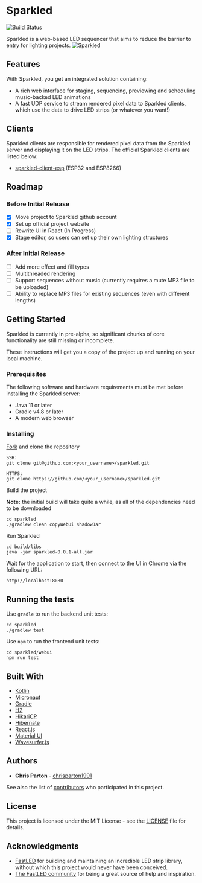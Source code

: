 # Sparkled
[![Build Status](https://travis-ci.org/sparkled/sparkled.svg?branch=master)](https://travis-ci.org/sparkled/sparkled)

Sparkled is a web-based LED sequencer that aims to reduce the barrier to entry for lighting projects.
![Sparkled](https://github.com/sparkled/sparkled/raw/gh-pages/images/sparkled-screenshot.jpg "Sparkled")

## Features
With Sparkled, you get an integrated solution containing:
 * A rich web interface for staging, sequencing, previewing and scheduling music-backed LED animations
 * A fast UDP service to stream rendered pixel data to Sparkled clients, which use the data to drive LED strips (or
   whatever you want!)

## Clients
Sparkled clients are responsible for rendered pixel data from the Sparkled server and displaying it on the LED strips.
The official Sparkled clients are listed below:

- [sparkled-client-esp](https://github.com/sparkled/sparkled-client-esp) (ESP32 and ESP8266)

## Roadmap
### Before Initial Release
- [x] Move project to Sparkled github account
- [x] Set up official project website
- [ ] Rewrite UI in React (In Progress)
- [x] Stage editor, so users can set up their own lighting structures

### After Initial Release
- [ ] Add more effect and fill types
- [ ] Multithreaded rendering
- [ ] Support sequences without music (currently requires a mute MP3 file to be uploaded)
- [ ] Ability to replace MP3 files for existing sequences (even with different lengths)

## Getting Started
Sparkled is currently in pre-alpha, so significant chunks of core functionality are still missing or incomplete.

These instructions will get you a copy of the project up and running on your local machine.

### Prerequisites
The following software and hardware requirements must be met before installing the Sparkled server:
* Java 11 or later
* Gradle v4.8 or later
* A modern web browser

### Installing
[Fork](https://help.github.com/articles/fork-a-repo) and clone the repository
```
SSH:
git clone git@github.com:<your_username>/sparkled.git

HTTPS:
git clone https://github.com/<your_username>/sparkled.git
```

Build the project

**Note:** the initial build will take quite a while, as all of the dependencies need to be downloaded
```
cd sparkled
./gradlew clean copyWebUi shadowJar
```

Run Sparkled
```
cd build/libs
java -jar sparkled-0.0.1-all.jar
```

Wait for the application to start, then connect to the UI in Chrome via the following URL:
```
http://localhost:8080
```

## Running the tests
Use `gradle` to run the backend unit tests:
```
cd sparkled
./gradlew test
```

Use `npm` to run the frontend unit tests:
```
cd sparkled/webui
npm run test
```

## Built With
* [Kotlin](https://kotlinlang.org)
* [Micronaut](https://micronaut.io)
* [Gradle](https://gradle.org)
* [H2](https://www.h2database.com)
* [HikariCP](https://github.com/brettwooldridge/HikariCP)
* [Hibernate](https://hibernate.org)
* [React.js](https://reactjs.org)
* [Material UI](https://material-ui.com)
* [Wavesurfer.js](https://wavesurfer-js.org)

## Authors
* **Chris Parton** - [chrisparton1991](https://github.com/chrisparton1991)

See also the list of [contributors](https://github.com/sparkled/sparkled/contributors) who participated in this project.

## License
This project is licensed under the MIT License - see the [LICENSE](LICENSE) file for details.

## Acknowledgments
* [FastLED](http://fastled.io) for building and maintaining an incredible LED strip library, without which this project
  would never have been conceived.
* [The FastLED community](https://reddit.com/r/fastled) for being a great source of help
  and inspiration.
